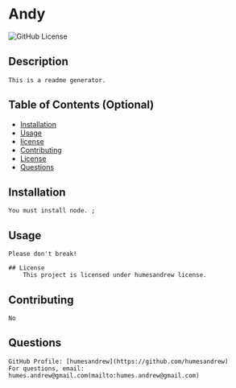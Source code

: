 # Andy
  ![GitHub License](https://img.shields.io/badge/license-humesandrew-blue.svg)
  ## Description
    This is a readme generator.

  ## Table of Contents (Optional)
  - [Installation](#installation)
  - [Usage](#usage)
  - [license](#license)
  - [Contributing](#contributing)
  - [License](#license)
  - [Questions](#questions)

  ## Installation
    You must install node. ;

  ## Usage
    Please don't break!

    ## License
        This project is licensed under humesandrew license.

  ## Contributing
    No

  ## Questions
    GitHub Profile: [humesandrew](https://github.com/humesandrew)
    For questions, email: humes.andrew@gmail.com(mailto:humes.andrew@gmail.com)

